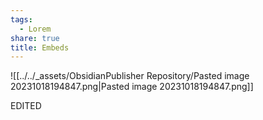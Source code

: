```yaml
---
tags:
  - Lorem
share: true
title: Embeds
---
```

![[../../_assets/ObsidianPublisher Repository/Pasted image 20231018194847.png|Pasted image 20231018194847.png]]






EDITED